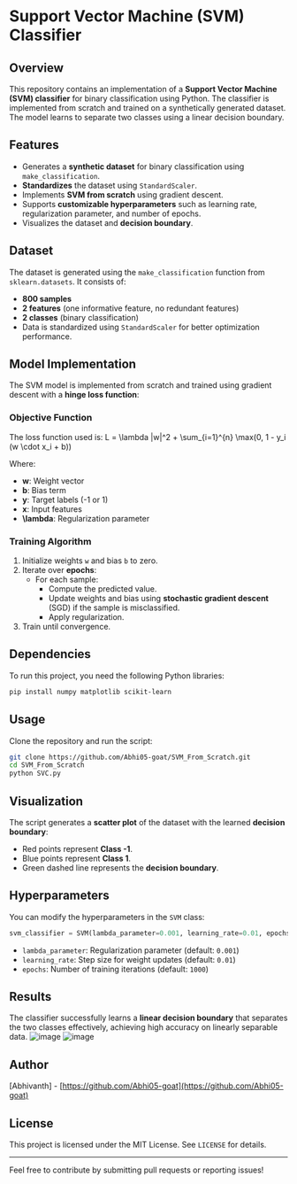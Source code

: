 # Support Vector Machine (SVM) Classifier

## Overview

This repository contains an implementation of a **Support Vector Machine (SVM) classifier** for binary classification using Python. The classifier is implemented from scratch and trained on a synthetically generated dataset. The model learns to separate two classes using a linear decision boundary.

## Features

- Generates a **synthetic dataset** for binary classification using `make_classification`.
- **Standardizes** the dataset using `StandardScaler`.
- Implements **SVM from scratch** using gradient descent.
- Supports **customizable hyperparameters** such as learning rate, regularization parameter, and number of epochs.
- Visualizes the dataset and **decision boundary**.

## Dataset

The dataset is generated using the `make_classification` function from `sklearn.datasets`. It consists of:

- **800 samples**
- **2 features** (one informative feature, no redundant features)
- **2 classes** (binary classification)
- Data is standardized using `StandardScaler` for better optimization performance.

## Model Implementation

The SVM model is implemented from scratch and trained using gradient descent with a **hinge loss function**:

### Objective Function

The loss function used is:
L = \lambda \|w\|^2 + \sum_{i=1}^{n} \max(0, 1 - y_i (w \cdot x_i + b))

Where:

- **w**: Weight vector
- **b**: Bias term
- **y**: Target labels (-1 or 1)
- **x**: Input features
- **\lambda**: Regularization parameter

### Training Algorithm

1. Initialize weights `w` and bias `b` to zero.
2. Iterate over **epochs**:
   - For each sample:
     - Compute the predicted value.
     - Update weights and bias using **stochastic gradient descent** (SGD) if the sample is misclassified.
     - Apply regularization.
3. Train until convergence.

## Dependencies

To run this project, you need the following Python libraries:

```bash
pip install numpy matplotlib scikit-learn
```

## Usage

Clone the repository and run the script:

```bash
git clone https://github.com/Abhi05-goat/SVM_From_Scratch.git
cd SVM_From_Scratch
python SVC.py
```

## Visualization

The script generates a **scatter plot** of the dataset with the learned **decision boundary**:

- Red points represent **Class -1**.
- Blue points represent **Class 1**.
- Green dashed line represents the **decision boundary**.

## Hyperparameters

You can modify the hyperparameters in the `SVM` class:

```python
svm_classifier = SVM(lambda_parameter=0.001, learning_rate=0.01, epochs=1000)
```

- `lambda_parameter`: Regularization parameter (default: `0.001`)
- `learning_rate`: Step size for weight updates (default: `0.01`)
- `epochs`: Number of training iterations (default: `1000`)

## Results

The classifier successfully learns a **linear decision boundary** that separates the two classes effectively, achieving high accuracy on linearly separable data.
![image](https://github.com/user-attachments/assets/b8f89dee-6434-4e1c-822b-fa3f525eb9ea)
![image](https://github.com/user-attachments/assets/53d4be31-258f-47e2-9484-28be8d17564e)


## Author

[Abhivanth] - [https://github.com/Abhi05-goat](https://github.com/Abhi05-goat)

## License

This project is licensed under the MIT License. See `LICENSE` for details.

---

Feel free to contribute by submitting pull requests or reporting issues!

